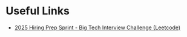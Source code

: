 # Useful Links
- [2025 Hiring Prep Sprint - Big Tech Interview Challenge (Leetcode)](https://leetcode.com/discuss/post/6519304/2025-hiring-prep-sprint-big-tech-intervi-w7nl/)
